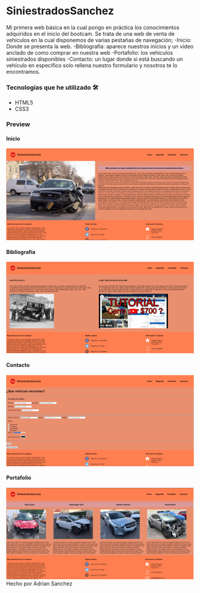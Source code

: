 
# SiniestradosSanchez
Mi primera web básica en la cual pongo en práctica los conocimientos adquiridos en el inicio del bootcam. Se trata de una web de venta de vehículos en la cual disponemos de varias pestañas de navegación; 
-Inicio: Donde se presenta la web.
-Bibliografía: aparece nuestros inicios y un video anclado de como comprar en nuestra web
-Portafolio: los vehiculos siniestrados disponibles
-Contacto: un lugar donde si está buscando un vehículo en específico solo rellena nuestro formulario y nosotros te lo encontramos.

### Tecnologías que he utilizado 🛠️
- HTML5
- CSS3

### Preview

#### Inicio
![foto](/assets/readme/Captura%20de%20pantalla%202022-09-29%20223831.png)
#### Bibliografía
![foto](/assets/readme/bibliografia.png)
#### Contacto
![foto](/assets/readme/contacto.png)
#### Portafolio
![foto](/assets/readme/portafolio.png)
Hecho por Adrian Sanchez 
